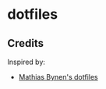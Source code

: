 dotfiles
========

## Credits

Inspired by:

- [Mathias Bynen's dotfiles](https://github.com/mathiasbynens/dotfiles)
